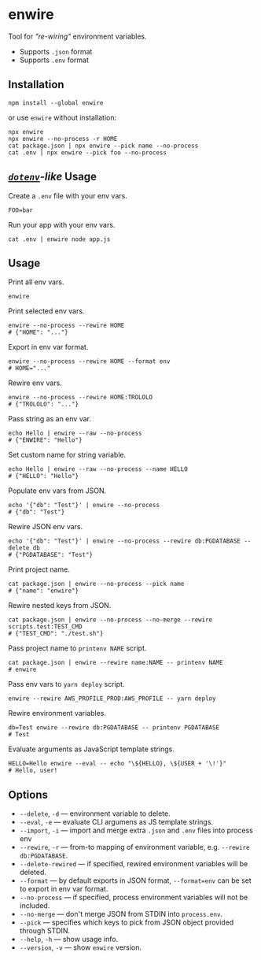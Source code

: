 # enwire

Tool for *"re-wiring"* environment variables.

- Supports `.json` format
- Supports `.env` format


## Installation

```shell
npm install --global enwire
```

or use `enwire` without installation:

```shell
npx enwire
npx enwire --no-process -r HOME
cat package.json | npx enwire --pick name --no-process
cat .env | npx enwire --pick foo --no-process
```


## *[`dotenv`](https://www.npmjs.com/package/dotenv)-like* Usage

Create a `.env` file with your env vars.

```
FOO=bar
```

Run your app with your env vars.

```shell
cat .env | enwire node app.js
```


## Usage

Print all env vars.

```shell
enwire
```

Print selected env vars.

```shell
enwire --no-process --rewire HOME
# {"HOME": "..."}
```

Export in env var format.

```shell
enwire --no-process --rewire HOME --format env
# HOME="..."
```

Rewire env vars.

```shell
enwire --no-process --rewire HOME:TROLOLO
# {"TROLOLO": "..."}
```

Pass string as an env var.

```shell
echo Hello | enwire --raw --no-process
# {"ENWIRE": "Hello"}
```

Set custom name for string variable.

```shell
echo Hello | enwire --raw --no-process --name HELLO
# {"HELLO": "Hello"}
```

Populate env vars from JSON.

```shell
echo '{"db": "Test"}' | enwire --no-process
# {"db": "Test"}
```

Rewire JSON env vars.

```shell
echo '{"db": "Test"}' | enwire --no-process --rewire db:PGDATABASE --delete db
# {"PGDATABASE": "Test"}
```

Print project name.

```shell
cat package.json | enwire --no-process --pick name
# {"name": "enwire"}
```

Rewire nested keys from JSON.

```shell
cat package.json | enwire --no-process --no-merge --rewire scripts.test:TEST_CMD
# {"TEST_CMD": "./test.sh"}
```

Pass project name to `printenv NAME` script.

```shell
cat package.json | enwire --rewire name:NAME -- printenv NAME
# enwire
```

Pass env vars to `yarn deploy` script.

```shell
enwire --rewire AWS_PROFILE_PROD:AWS_PROFILE -- yarn deploy
```

Rewire environment variables.

```shell
db=Test enwire --rewire db:PGDATABASE -- printenv PGDATABASE
# Test
```

Evaluate arguments as JavaScript template strings.

```shell
HELLO=Hello enwire --eval -- echo "\${HELLO}, \${USER + '\!'}"
# Hello, user!
```


## Options

- `--delete`, `-d` &mdash; environment variable to delete.
- `--eval`, `-e` &mdash; evaluate CLI argumens as JS template strings.
- `--import`, `-i` &mdash; import and merge extra `.json` and `.env` files into process env
- `--rewire`, `-r` &mdash; from-to mapping of environment variable, e.g. `--rewire db:PGDATABASE`.
- `--delete-rewired` &mdash; if specified, rewired environment variables will be deleted.
- `--format` &mdash; by default exports in JSON format, `--format=env` can be set to export in env var format.
- `--no-process` &mdash; if specified, process environment variables will not be included.
- `--no-merge` &mdash; don't merge JSON from STDIN into `process.env`.
- `--pick` &mdash; specifies which keys to pick from JSON object provided through STDIN.
- `--help`, `-h` &mdash; show usage info.
- `--version`, `-v` &mdash; show `enwire` version.
